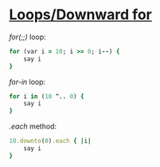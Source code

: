 [1]: http://rosettacode.org/wiki/Loops/Downward_for

# [Loops/Downward for][1]

*for(;;)* loop:

```ruby
for (var i = 10; i >= 0; i--) {
    say i
}
```

*for-in* loop:

```ruby
for i in (10 ^.. 0) {
    say i
}
```

*.each* method:

```ruby
10.downto(0).each { |i|
    say i
}
```
